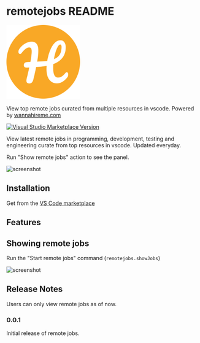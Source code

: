 # remotejobs README

![icon](./media/images/logo.png)

View top remote jobs curated from multiple resources in vscode. Powered by [wannahireme.com](https://wannahireme.com/jobs)


[![Visual Studio Marketplace Version](https://img.shields.io/visual-studio-marketplace/v/tonybaloney.vscode-pets?color=blue&logo=visual-studio)](https://marketplace.visualstudio.com/items?itemName=tonybaloney.vscode-pets&WT.mc_id=python-17801-anthonyshaw)

View latest remote jobs in programming, development, testing and engineering curate from top resources in vscode. Updated everyday.

Run "Show remote jobs" action to see the panel.

![screenshot](https://github.com/tonybaloney/vscode-pet/raw/master/screenshot.gif)

## Installation

Get from the [VS Code marketplace](https://marketplace.visualstudio.com/items?itemName=tonybaloney.vscode-pets&WT.mc_id=python-17801-anthonyshaw)

## Features

## Showing remote jobs

Run the "Start remote jobs" command (`remotejobs.showJobs`)

![screenshot](https://github.com/tonybaloney/vscode-pet/raw/master/screenshot.gif)

## Release Notes

Users can only view remote jobs as of now.

### 0.0.1

Initial release of remote jobs.

